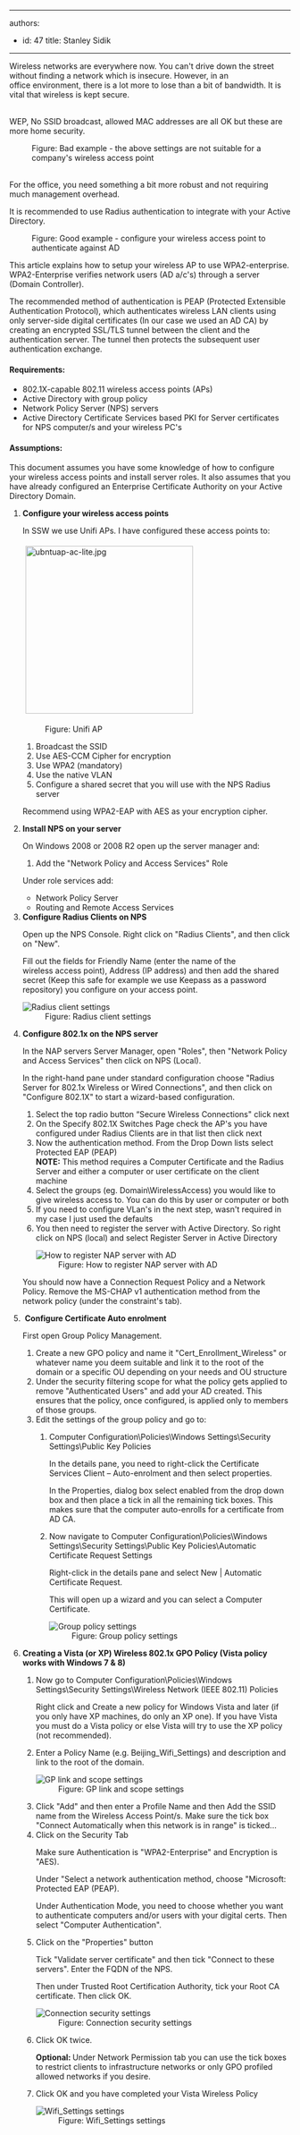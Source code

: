 

---
authors:
  - id: 47
    title: Stanley Sidik
---




<span class='intro'> <p>Wireless networks are everywhere now. You can't drive down the street without finding a network which is&#160;insecure. However, in an office&#160;environment, there is a lot more to lose than a bit of bandwidth. It is vital that wireless is kept secure.​<br><br></p> </span>

<p class="ssw15-rteElement-GreyBox">WEP, No SSID broadcast, allowed MAC addresses are all OK but these are more home security.</p><dd class="ssw15-rteElement-FigureBad">Figure&#58; Bad example - the above settings are not suitable for a company's wireless access point<br></dd><div> 
   <br> 
</div><p>For the office, you need something a bit more robust and not requiring much management overhead. <br></p><p class="ssw15-rteElement-GreyBox">It is recommended to use Radius authentication to integrate with your Active Directory.<br></p><div><dd class="ssw15-rteElement-FigureGood">Figure&#58; Good example - configure your wireless access point to authenticate against AD</dd><p>This article explains how to setup your wireless AP to use WPA2-enterprise. WPA2-Enterprise verifies network users (AD a/c's) through a server (Domain Controller).</p><p>The recommended method of authentication is PEAP (Protected Extensible Authentication Protocol), which authenticates wireless LAN clients using only server-side digital certificates (In our case we used an AD CA) by creating an encrypted SSL/TLS tunnel between the client and the authentication server. The tunnel then protects the subsequent user authentication exchange. <br></p><h4>Requirements&#58;</h4><ul><li>802.1X-capable 802.11 wireless access points (APs)</li><li>Active Directory with group policy</li><li>Network Policy Server (NPS) servers</li><li>Active Directory Certificate Services based PKI for Server certificates for NPS computer/s and your wireless PC's</li></ul><h4>Assumptions&#58;</h4><p>This document assumes you have some knowledge of how to configure your wireless access points and install server roles. It also assumes that you have already configured an Enterprise Certificate&#160;Authority&#160;on your Active Directory Domain.</p><ol><li>
         <strong>Configure your wireless access points</strong></li><p>In SSW we use Unifi APs. I have configured these access points&#160;to&#58;</p><p><img src="/SiteAssets/secure-your-wireless-connection/ubntuap-ac-lite.jpg" alt="ubntuap-ac-lite.jpg" style="margin&#58;5px;width&#58;300px;height&#58;300px;" /><br></p><dl class="image"><dt>  </dt><dd>Figure&#58;&#160;Unifi AP</dd></dl><ol><li>Broadcast the SSID</li><li>Use AES-CCM Cipher for encryption</li><li>Use WPA2 (mandatory)</li><li>Use the native&#160;VLAN</li><li>Configure a shared secret that you will use with the NPS Radius server</li></ol><p>Recommend using WPA2-EAP with AES as your encryption cipher.</p><li>
         <strong>Install NPS on your server</strong></li><p>On Windows 2008 or 2008 R2 open up the server manager and&#58;</p><ol><li>Add the &quot;Network Policy and Access Services&quot; Role</li></ol><p>Under role services add&#58;</p><ul><li>Network Policy Server</li><li>Routing and Remote Access Services</li></ul><li>
         <strong>Configure Radius Clients on NPS</strong></li><p>Open up the NPS Console. Right click on &quot;Radius Clients&quot;, and then click on &quot;New&quot;.</p><p>Fill out the fields for Friendly Name (enter the name&#160;of the wireless&#160;access point), Address (IP address) and then add the shared secret (Keep this safe for example we use Keepass as a password repository) you configure on your access point.</p><dl class="image"><dt> <img src="https&#58;//www.ssw.com.au/ssw/standards/Rules/Images/radius-client-settings.jpg" alt="Radius client settings " /> <br> 
         </dt><dd>Figure&#58; Radius client settings</dd></dl><li>
         <strong>Configure 802.1x on the NPS server</strong></li><p>In the NAP servers Server Manager, open &quot;Roles&quot;, then &quot;Network Policy and Access Services&quot; then click on NPS (Local).</p><p>In the&#160;right-hand&#160;pane under standard configuration choose &quot;Radius Server for 802.1x Wireless or Wired Connections&quot;, and then click on &quot;Configure 802.1X&quot; to start a&#160;wizard-based&#160;configuration.</p><ol><li>Select the top radio button “Secure Wireless Connections&quot; click next</li><li>On the Specify&#160;802.1X&#160;Switches Page check the AP's you have configured under Radius Clients are in that list then click next</li><li>Now the authentication method. From the Drop Down lists select Protected EAP (PEAP)<br><strong>NOTE&#58;</strong>&#160;This method requires a Computer Certificate and the Radius Server and either a computer or user certificate on the client machine</li><li>Select the groups (eg. Domain\WirelessAccess) you would like to give wireless access to. You can do this by user or computer or both</li><li>If you need to configure VLan's in the next step, wasn't required in my case I just used the defaults</li><li>You then need to register the server with Active Directory. So right click on NPS (local) and select Register Server in Active Directory<br></li><dl class="image"><dt><img src="https&#58;//www.ssw.com.au/ssw/standards/Rules/Images/register-nap-server.jpg" alt="How to register NAP server with AD" /></dt><dd>Figure&#58; How to register NAP server with AD</dd></dl>
      </ol><p>You should now have a Connection Request&#160;Policy and a Network Policy. Remove the MS-CHAP v1 authentication method from the network policy (under the constraint's tab).</p><li>​ <strong>Configure Certificate Auto enrolment</strong></li><p>First open Group Policy Management.</p><ol><li>Create a new GPO policy and name it &quot;Cert_Enrollment_Wireless&quot; or whatever name you deem suitable and link it to the root of the domain or a specific OU depending on your needs and OU structure</li><li>Under the security filtering scope for what the policy gets applied to remove &quot;Authenticated Users&quot; and add your AD created. This ensures that the policy, once configured, is applied only to members of those groups.</li><li>Edit the settings of the group policy and go to&#58;</li><ol><li>Computer Configuration\Policies\Windows Settings\Security Settings\Public Key Policies</li><p>In the details&#160;pane, you need to&#160;right-click&#160;the Certificate Services Client –&#160;Auto-enrolment&#160;and then select properties.</p><p>In the&#160;Properties, dialog box select enabled from the drop down box and then place a tick in all the remaining tick boxes. This makes sure that the computer&#160;auto-enrolls&#160;for a certificate from AD CA.</p><li>Now navigate to Computer Configuration\Policies\Windows Settings\Security Settings\Public Key Policies\Automatic Certificate Request Settings</li><p>Right-click in the details pane and select New | Automatic Certificate Request.</p><p>This will open up a wizard and you can select a Computer Certificate.</p><dl class="image"><dt> <img src="https&#58;//www.ssw.com.au/ssw/standards/Rules/Images/group-policy-settings.jpg" alt="Group policy settings " /> </dt><dd>Figure&#58; Group policy settings</dd></dl></ol></ol><li>
         <strong>Creating a Vista (or XP) Wireless 802.1x GPO Policy (Vista policy works with Windows 7 &amp; 8)</strong></li><ol><li>Now go to Computer Configuration\Policies\Windows Settings\Security Settings\Wireless Network (IEEE 802.11) Policies</li><p>Right click and Create a new policy for Windows Vista and later (if you only have XP machines, do only an XP one). If you have Vista you must do a Vista policy or else Vista will try to use the XP policy (not recommended).</p><li>Enter a&#160;Policy&#160;Name (e.g. Beijing_Wifi_Settings) and description and link to the root of the domain.</li><dl class="image"><dt> <img src="https&#58;//www.ssw.com.au/ssw/standards/Rules/Images/gp-link-scope-settings.jpg" alt="GP link and scope settings" /> </dt><dd>Figure&#58; GP link and scope settings</dd></dl><li>Click &quot;Add&quot; and then enter a Profile Name and then Add the SSID name from the Wireless Access Point/s. Make sure the tick box &quot;Connect Automatically when this network is in range&quot; is ticked...</li><li>Click on the Security Tab</li><p>Make sure Authentication is &quot;WPA2-Enterprise&quot; and Encryption is &quot;AES).</p><p>Under &quot;Select a network authentication method, choose &quot;Microsoft&#58; Protected EAP (PEAP).</p><p>Under Authentication&#160;Mode, you need to choose whether you want to authenticate computers and/or users with your digital certs. Then select &quot;Computer Authentication&quot;.</p><li>Click on the &quot;Properties&quot; button</li><p>Tick &quot;Validate server certificate&quot; and then tick &quot;Connect to these servers&quot;. Enter the FQDN of the NPS.</p><p>Then under Trusted Root Certification Authority, tick your Root CA certificate. Then click OK.<br></p><dl class="image"><dt> <img src="https&#58;//www.ssw.com.au/ssw/standards/Rules/Images/connection-security-settings.jpg" alt="Connection security settings" /> </dt><dd>Figure&#58; Connection security settings</dd></dl><li>Click OK twice.</li><p>
            <strong>Optional&#58;&#160;</strong>Under Network Permission tab you can use the tick boxes to restrict clients to infrastructure networks or only GPO profiled allowed networks if you desire.</p><li>Click OK and you have completed your Vista Wireless Policy</li><dl class="image"><dt> <img src="https&#58;//www.ssw.com.au/ssw/standards/Rules/Images/wifi-settings.jpg" alt="Wifi_Settings settings" /> </dt><dd>Figure&#58; Wifi_Settings settings</dd></dl></ol></ol></div>


